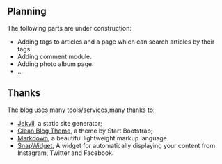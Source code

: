 
## Planning
The following parts are under construction:
* Adding tags to articles and a page which can search articles by their tags.
* Adding comment module.
* Adding photo album page.
* ...




## Thanks

The blog uses many tools/services,many thanks to:

* [Jekyll](http://jekyllrb.com/), a static site generator;
* [Clean Blog Theme](https://github.com/BlackrockDigital/startbootstrap-clean-blog-jekyll), a theme by Start Bootstrap;
* [Markdown](https://daringfireball.net/projects/markdown/), a beautiful lightweight markup language.
* [SnapWidget](https://snapwidget.com/), A widget for automatically displaying your content from Instagram, Twitter and Facebook.
